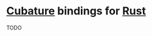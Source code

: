 # [Cubature](https://github.com/stevengj/cubature) bindings for [Rust](https://www.rust-lang.org/)

TODO